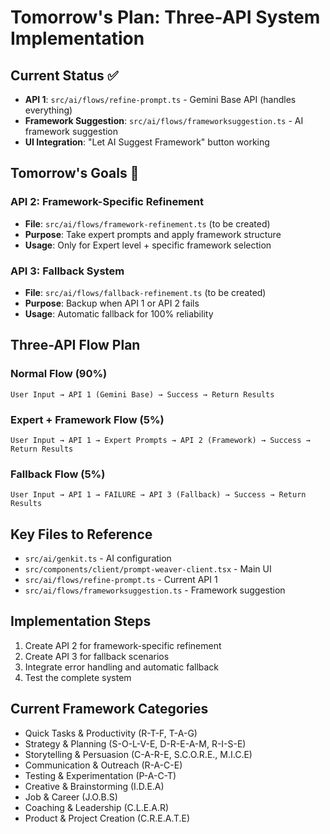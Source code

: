 # Tomorrow's Plan: Three-API System Implementation

## Current Status ✅
- **API 1**: `src/ai/flows/refine-prompt.ts` - Gemini Base API (handles everything)
- **Framework Suggestion**: `src/ai/flows/frameworksuggestion.ts` - AI framework suggestion
- **UI Integration**: "Let AI Suggest Framework" button working

## Tomorrow's Goals 🎯

### **API 2: Framework-Specific Refinement**
- **File**: `src/ai/flows/framework-refinement.ts` (to be created)
- **Purpose**: Take expert prompts and apply framework structure
- **Usage**: Only for Expert level + specific framework selection

### **API 3: Fallback System**
- **File**: `src/ai/flows/fallback-refinement.ts` (to be created)
- **Purpose**: Backup when API 1 or API 2 fails
- **Usage**: Automatic fallback for 100% reliability

## Three-API Flow Plan

### **Normal Flow (90%)**
```
User Input → API 1 (Gemini Base) → Success → Return Results
```

### **Expert + Framework Flow (5%)**
```
User Input → API 1 → Expert Prompts → API 2 (Framework) → Success → Return Results
```

### **Fallback Flow (5%)**
```
User Input → API 1 → FAILURE → API 3 (Fallback) → Success → Return Results
```

## Key Files to Reference
- `src/ai/genkit.ts` - AI configuration
- `src/components/client/prompt-weaver-client.tsx` - Main UI
- `src/ai/flows/refine-prompt.ts` - Current API 1
- `src/ai/flows/frameworksuggestion.ts` - Framework suggestion

## Implementation Steps
1. Create API 2 for framework-specific refinement
2. Create API 3 for fallback scenarios
3. Integrate error handling and automatic fallback
4. Test the complete system

## Current Framework Categories
- Quick Tasks & Productivity (R-T-F, T-A-G)
- Strategy & Planning (S-O-L-V-E, D-R-E-A-M, R-I-S-E)
- Storytelling & Persuasion (C-A-R-E, S.C.O.R.E., M.I.C.E)
- Communication & Outreach (R-A-C-E)
- Testing & Experimentation (P-A-C-T)
- Creative & Brainstorming (I.D.E.A)
- Job & Career (J.O.B.S)
- Coaching & Leadership (C.L.E.A.R)
- Product & Project Creation (C.R.E.A.T.E) 